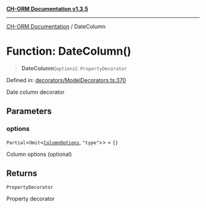 [**CH-ORM Documentation v1.3.5**](../README.md)

***

[CH-ORM Documentation](../globals.md) / DateColumn

# Function: DateColumn()

> **DateColumn**(`options`): `PropertyDecorator`

Defined in: [decorators/ModelDecorators.ts:370](https://github.com/iarayan/ch-orm/blob/main/src/decorators/ModelDecorators.ts#L370)

Date column decorator

## Parameters

### options

`Partial`\<`Omit`\<[`ColumnOptions`](../interfaces/ColumnOptions.md), `"type"`\>\> = `{}`

Column options (optional)

## Returns

`PropertyDecorator`

Property decorator
